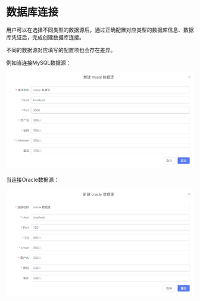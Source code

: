 # 数据库连接

用户可以在选择不同类型的数据源后，通过正确配置对应类型的数据库信息、数据库凭证后，完成创建数据库连接。

不同的数据源对应填写的配置项也会存在差异。

例如当连接MySQL数据源：

![](/assets/myss.png)

当连接Oracle数据源：

![](/assets/ljeoral.png)

